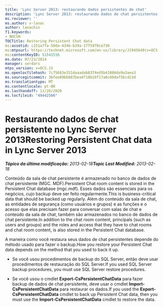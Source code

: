 ```yaml
---
title: 'Lync Server 2013: restaurando dados persistentes de chat'
description: 'Lync Server 2013: restaurando dados de chat persistentes.'
ms.reviewer: ''
ms.author: v-lanac
author: lanachin
f1.keywords:
- NOCSH
TOCTitle: Restoring Persistent Chat data
ms:assetid: c251a7fa-50da-434b-b39a-17f5978ce736
ms:mtpsurl: https://technet.microsoft.com/en-us/library/JJ945649(v=OCS.15)
ms:contentKeyID: 51541516
ms.date: 07/23/2014
manager: serdars
mtps_version: v=OCS.15
ms.openlocfilehash: 7c75683e151daaadab8374ed5b41886da9a3aea3
ms.sourcegitcommit: 36fee89bb887bea4f18b19f17a8c69daf5bc423d
ms.translationtype: MT
ms.contentlocale: pt-BR
ms.lasthandoff: 11/26/2020
ms.locfileid: "49442506"
---
```

# <a name="restoring-persistent-chat-data-in-lync-server-2013"></a><span data-ttu-id="b7502-103">Restaurando dados de chat persistente no Lync Server 2013</span><span class="sxs-lookup"><span data-stu-id="b7502-103">Restoring Persistent Chat data in Lync Server 2013</span></span>

<div data-xmlns="http://www.w3.org/1999/xhtml">

<div class="topic" data-xmlns="http://www.w3.org/1999/xhtml" data-msxsl="urn:schemas-microsoft-com:xslt" data-cs="https://msdn.microsoft.com/">

<div data-asp="https://msdn2.microsoft.com/asp">



</div>

<div id="mainSection">

<div id="mainBody"><span data-ttu-id="b7502-104">

<span> </span></span><span class="sxs-lookup"><span data-stu-id="b7502-104">

<span> </span></span></span>

<span data-ttu-id="b7502-105">_**Tópico da última modificação:** 2013-02-18_</span><span class="sxs-lookup"><span data-stu-id="b7502-105">_**Topic Last Modified:** 2013-02-18_</span></span>

<span data-ttu-id="b7502-106">Conteúdo da sala de chat persistente é armazenado no banco de dados de chat persistente (MGC. MDF).</span><span class="sxs-lookup"><span data-stu-id="b7502-106">Persistent Chat room content is stored in the Persistent Chat database (mgc.mdf).</span></span> <span data-ttu-id="b7502-107">Esses dados são essenciais para os negócios, cujo backup deve ser feito regularmente.</span><span class="sxs-lookup"><span data-stu-id="b7502-107">This is business-critical data that should be backed up regularly.</span></span> <span data-ttu-id="b7502-108">Além do conteúdo da sala de chat, as entidades de segurança (como usuários e grupos) e as funções e o acesso que elas precisam fazer para conversar com salas de chat e conteúdo da sala de chat, também são armazenados no banco de dados de chat persistente.</span><span class="sxs-lookup"><span data-stu-id="b7502-108">In addition to the chat room content, principals (such as users and groups) and the roles and access that they have to chat rooms and chat room content, is also stored in the Persistent Chat database.</span></span>

<span data-ttu-id="b7502-109">A maneira como você restaura seus dados de chat persistentes depende do método usado para fazer o backup.</span><span class="sxs-lookup"><span data-stu-id="b7502-109">How you restore your Persistent Chat data depends on the method that you used to back it up.</span></span>

  - <span data-ttu-id="b7502-110">Se você usou procedimentos de backup do SQL Server, então deve usar procedimentos de restauração do SQL Server.</span><span class="sxs-lookup"><span data-stu-id="b7502-110">If you used SQL Server backup procedures, you must use SQL Server restore procedures.</span></span>

  - <span data-ttu-id="b7502-111">Se você usou o cmdlet **Export-CsPersistentChatData** para fazer backup de dados de chat persistente, deve usar o cmdlet **Import-CsPersistentChatData** para restaurar os dados.</span><span class="sxs-lookup"><span data-stu-id="b7502-111">If you used the **Export-CsPersistentChatData** cmdlet to back up Persistent Chat data, then you must use the **Import-CsPersistentChatData** cmdlet to restore the data.</span></span>

<span data-ttu-id="b7502-112"></div>

<span> </span>

</div>

</div>

</span><span class="sxs-lookup"><span data-stu-id="b7502-112"></div>

<span> </span>

</div>

</div>

</span></span></div>

